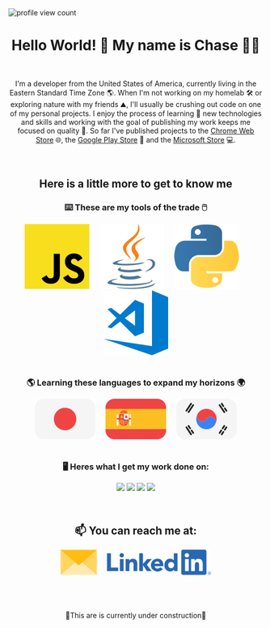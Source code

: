 <span>
  <img src="https://komarev.com/ghpvc/?username=cdmanning16" alt="profile view count">
</span>

<h1 align='center'>
  Hello World! 👋 My name is Chase 👨‍💻
</h1>

<br>

<p align='center'>
    I'm a developer from the United States of America, currently living in the Eastern Standard Time Zone 🌎. When I'm not working on my homelab 🛠️ or exploring nature with my friends ⛰️, I'll usually be crushing out code on one of my personal projects. I enjoy the process of learning 🤔 new technologies and skills and working with the goal of publishing my work keeps me focused on quality 🎯. So far I've published projects to the <a href="https://chromewebstore.google.com/">Chrome Web Store</a> 🌐, the <a href="https://play.google.com/store/games">Google Play Store</a> 📱 and the <a href="https://apps.microsoft.com/home">Microsoft Store</a> 💻.
</p>

<br>

<h2 align='center'>
  Here is a little more to get to know me
</h2>

<h3 align='center'>
  ⌨️ These are my tools of the trade 🖱️
</h3>

<span>
    <div align="center">
      <a href="https://developer.mozilla.org/en-US/docs/Web/JavaScript" ><img src="assets/javascript-icon.svg" alt="Javascript" title="Javascript"></a>
      &nbsp;&nbsp;&nbsp;
      <a href="https://www.java.com/en/"><img src="assets/java-icon.svg" alt="Java" title="Java"></a>
      &nbsp;&nbsp;&nbsp;
      <a href="https://www.python.org/"><img src="assets/python-icon.svg" alt="Python" title="Python"></a>
      &nbsp;&nbsp;&nbsp;
      <a href="https://code.visualstudio.com/"><img src="assets/visualstudio_code-icon.svg" alt="Visual Studio Code" title="Visual Studio Code"></a>
    </div>
</span>

<br>

<h3 align='center'>
  🌎 Learning these languages to expand my horizons 🌍
</h3 align='center'>

<span >
  <div align="center">
  <a href="https://www.duolingo.com/profile/cdmann0288" ><img src="assets/japanFlag.svg" alt="Japanese Flag" title="Japanese"></a>
  &nbsp;&nbsp;&nbsp;
  <a href="https://www.duolingo.com/profile/cdmann0288"><img src="assets/spanishFlag.svg" alt="Spanish Flag" title="Spanish"></a>
  &nbsp;&nbsp;&nbsp;
  <a href="https://www.duolingo.com/profile/cdmann0288"><img src="assets/koreanFlag.svg" alt="Korean Flag" title="Korean"></a>
</div>
</span>

<br>

<h3 align='center'>
  🖥️ Heres what I get my work done on:
</h3>

<p align='center'>
  <img src="https://img.shields.io/badge/windows-%2308a1f7.svg?&style=for-the-badge&logo=windows&logoColor=white" />
  <img src="https://img.shields.io/badge/AMD-Ryzen%209%207950X3D-%23bd0000.svg?&style=for-the-badge&logo=amd&logoColor=white" />
  <img src="https://img.shields.io/badge/RAM-32GB%20DDR5-%230071C5.svg?&style=for-the-badge&logoColor=white" />
  <img src="https://img.shields.io/badge/AMD-%20RX%207900%20XTX-%23bd0000.svg?style=for-the-badge&logo=amd&logoColor=white" />
</p>

<br>

<h2 align='center'>
📫 You can reach me at: 
</h2>

<span >
    <div align="center">
    <a href="mailto:someone@example.com" ><img src="assets/envelope.png" alt="Click Here to Email" title="Email"></a>
    &nbsp;&nbsp;&nbsp;
    <a href="https://www.linkedin.com/in/chasedmanning/"><img height="50" src="/assets/linkdin.png" alt="Linkdin" title="Linkdin"></a>
  </div>
</span>

<br>
<br>
<br>
<br>

<div align="center">🚧This are is currently under construction🚧</div>


<!--
##  Here are the programming languages I specialize in
[![Python Language](https://img.shields.io/badge/Python-4B8BBE?style=for-the-badge&logo=python&logoColor=FFE873)](https://www.python.org/)
##  Here are some languages I'm learning 🌍
[![japanese flag](assets/japanFlag.svg)](https://www.duolingo.com/profile/cdmann0288 "Japanese")
&nbsp;&nbsp;&nbsp;
[![spanish flag](assets/spanishFlag.svg)](https://www.duolingo.com/profile/cdmann0288 "Spanish")
&nbsp;&nbsp;&nbsp;
[![korean flag](assets/koreanFlag.svg)](https://www.duolingo.com/profile/cdmann0288 "Korean")
##  Keeping my skill sharp with Leetcode 🧩
-->

